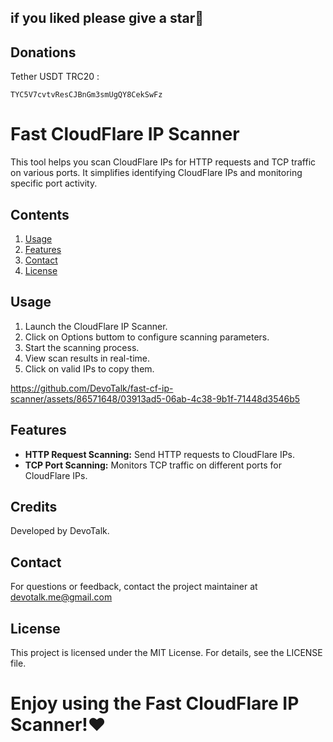 ## if you liked please give a star🌟 
## Donations
Tether USDT TRC20 : 
```
TYC5V7cvtvResCJBnGm3smUgQY8CekSwFz
```

# Fast CloudFlare IP Scanner
This tool helps you scan CloudFlare IPs for HTTP requests and TCP traffic on various ports. It simplifies identifying CloudFlare IPs and monitoring specific port activity.


## Contents

1. [Usage](#Usage)
2. [Features](#Features)
3. [Contact](#Contact)
4. [License](#license)


## Usage

1. Launch the CloudFlare IP Scanner.
2. Click on Options buttom to configure scanning parameters.
3. Start the scanning process.
4. View scan results in real-time.
5. Click on valid IPs to copy them.
   
https://github.com/DevoTalk/fast-cf-ip-scanner/assets/86571648/03913ad5-06ab-4c38-9b1f-71448d3546b5




## Features

* **HTTP Request Scanning:** Send HTTP requests to CloudFlare IPs.
* **TCP Port Scanning:** Monitors TCP traffic on different ports for CloudFlare IPs.


## Credits

Developed by DevoTalk.

## Contact

For questions or feedback, contact the project maintainer at devotalk.me@gmail.com


## License

This project is licensed under the MIT License. For details, see the LICENSE file.

# Enjoy using the Fast CloudFlare IP Scanner!❤️
